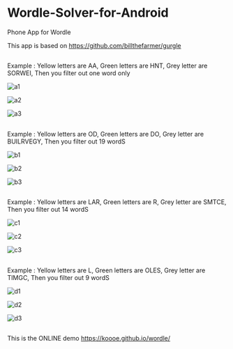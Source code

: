 # Wordle-Solver-for-Android
Phone App for Wordle

This app is based on  https://github.com/billthefarmer/gurgle

##
Example : Yellow letters are AA, Green letters are HNT, Grey letter are SORWEI, Then you filter out one word only


![a1](https://user-images.githubusercontent.com/98500513/155892760-b4996fbb-c607-4bde-a8ad-33fb8806e235.png)

![a2](https://user-images.githubusercontent.com/98500513/155892764-75180db0-7d87-4e57-9bd2-209ee1c5b5e7.png)

![a3](https://user-images.githubusercontent.com/98500513/155892772-3486297e-ef04-43e3-9e95-1d797c3d5c3d.png)

##
Example : Yellow letters are OD, Green letters are DO, Grey letter are BUILRVEGY, Then you filter out 19 wordS

![b1](https://user-images.githubusercontent.com/98500513/155892846-62c9cc38-f7ad-4343-8bf0-9c7ff0d3b484.png)

![b2](https://user-images.githubusercontent.com/98500513/155892850-1dae0637-668b-4d9c-a8a3-7d857454fb6d.png)

![b3](https://user-images.githubusercontent.com/98500513/155892852-0632b885-c245-4cac-ace3-b72b61253f83.png)

##
Example : Yellow letters are LAR, Green letters are R, Grey letter are SMTCE, Then you filter out 14 wordS

![c1](https://user-images.githubusercontent.com/98500513/155893431-57180ac4-e2d1-4806-a91f-2d4d9cb63077.png)

![c2](https://user-images.githubusercontent.com/98500513/155893437-86528c78-e4b5-42c4-abdf-88661f79e8ed.png)

![c3](https://user-images.githubusercontent.com/98500513/155893439-3f8830af-0c65-4260-ab2b-04f0e14063c6.png)

##
Example : Yellow letters are L, Green letters are OLES, Grey letter are TIMGC, Then you filter out 9 wordS


![d1](https://user-images.githubusercontent.com/98500513/155893473-09933f67-2482-411e-b9f8-3e1210e16144.png)


![d2](https://user-images.githubusercontent.com/98500513/155893474-ceb75725-2d0f-4c38-a749-ee8601fd1471.png)


![d3](https://user-images.githubusercontent.com/98500513/155893475-ae88b839-210b-4690-bc87-b1938032b1ab.png)


##
This is the ONLINE demo https://koooe.github.io/wordle/

